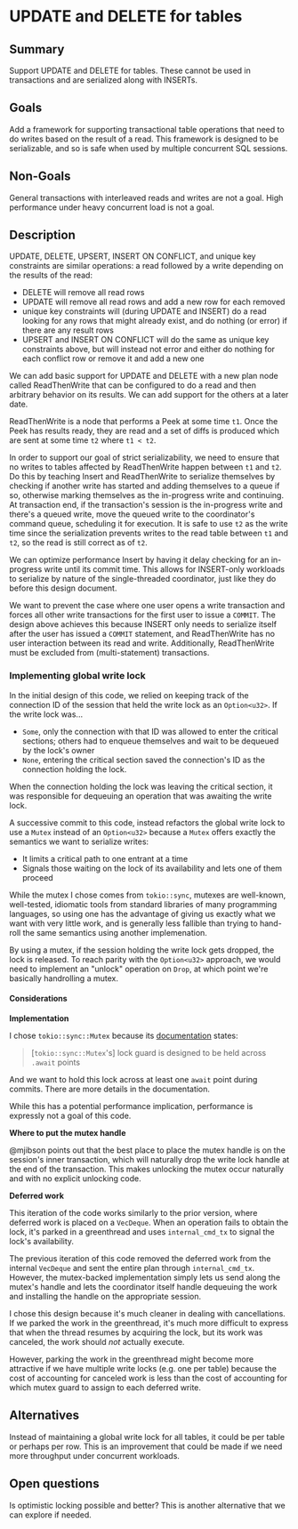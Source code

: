 # UPDATE and DELETE for tables

## Summary

Support UPDATE and DELETE for tables.
These cannot be used in transactions and are serialized along with INSERTs.

## Goals

Add a framework for supporting transactional table operations that need to do writes based on the result of a read.
This framework is designed to be serializable, and so is safe when used by multiple concurrent SQL sessions.

## Non-Goals

General transactions with interleaved reads and writes are not a goal.
High performance under heavy concurrent load is not a goal.

## Description

UPDATE, DELETE, UPSERT, INSERT ON CONFLICT, and unique key constraints are similar operations: a read followed by a write depending on the results of the read:
- DELETE will remove all read rows
- UPDATE will remove all read rows and add a new row for each removed
- unique key constraints will (during UPDATE and INSERT) do a read looking for any rows that might already exist, and do nothing (or error) if there are any result rows
- UPSERT and INSERT ON CONFLICT will do the same as unique key constraints above, but will instead not error and either do nothing for each conflict row or remove it and add a new one

We can add basic support for UPDATE and DELETE with a new plan node called ReadThenWrite that can be configured to do a read and then arbitrary behavior on its results.
We can add support for the others at a later date.

ReadThenWrite is a node that performs a Peek at some time `t1`.
Once the Peek has results ready, they are read and a set of diffs is produced which are sent at some time `t2` where `t1 < t2`.

In order to support our goal of strict serializability, we need to ensure that no writes to tables affected by ReadThenWrite happen between `t1` and `t2`.
Do this by teaching Insert and ReadThenWrite to serialize themselves by checking if another write has started and adding themselves to a queue if so, otherwise marking themselves as the in-progress write and continuing.
At transaction end, if the transaction's session is the in-progress write and there's a queued write, move the queued write to the coordinator's command queue, scheduling it for execution.
It is safe to use `t2` as the write time since the serialization prevents writes to the read table between `t1` and `t2`, so the read is still correct as of `t2`.

We can optimize performance Insert by having it delay checking for an in-progress write until its commit time.
This allows for INSERT-only workloads to serialize by nature of the single-threaded coordinator, just like they do before this design document.

We want to prevent the case where one user opens a write transaction and forces all other write transactions for the first user to issue a `COMMIT`.
The design above achieves this because INSERT only needs to serialize itself after the user has issued a `COMMIT` statement, and ReadThenWrite has no user interaction between its read and write.
Additionally, ReadThenWrite must be excluded from (multi-statement) transactions.

### Implementing global write lock

In the initial design of this code, we relied on keeping track of the connection ID of the session that held the write lock as an `Option<u32>`. If the write lock was...
- `Some`, only the connection with that ID was allowed to enter the critical sections; others had to enqueue themselves and wait to be dequeued by the lock's owner
- `None`, entering the critical section saved the connection's ID as the connection holding the lock.

When the connection holding the lock was leaving the critical section, it was responsible for dequeuing an operation that was awaiting the write lock.

A successive commit to this code, instead refactors the global write lock to use a `Mutex` instead of an `Option<u32>` because a `Mutex` offers exactly the semantics we want to serialize writes:
- It limits a critical path to one entrant at a time
- Signals those waiting on the lock of its availability and lets one of them proceed

While the mutex I chose comes from `tokio::sync`, mutexes are well-known, well-tested, idiomatic tools from standard libraries of many programming languages, so using one has the advantage of giving us exactly what we want with very little work, and is generally less fallible than trying to hand-roll the same semantics using another implemenation.

By using a mutex, if the session holding the write lock gets dropped, the lock is released. To reach parity with the `Option<u32>` approach, we would need to implement an "unlock" operation on `Drop`, at which point we're basically handrolling a mutex.

#### Considerations

**Implementation**

I chose `tokio::sync::Mutex` because its [documentation](https://docs.rs/tokio/1.11.0/tokio/sync/struct.Mutex.html) states:

> [`tokio::sync::Mutex`'s] lock guard is designed to be held across `.await` points

And we want to hold this lock across at least one `await` point during commits. There are more details in the documentation.

While this has a potential performance implication, performance is expressly not a goal of this code.

**Where to put the mutex handle**

@mjibson points out that the best place to place the mutex handle is on the session's inner transaction, which will naturally drop the write lock handle at the end of the transaction. This makes unlocking the mutex occur naturally and with no explicit unlocking code.

**Deferred work**

This iteration of the code works similarly to the prior version, where deferred work is placed on a `VecDeque`. When an operation fails to obtain the lock, it's parked in a greenthread and uses `internal_cmd_tx` to signal the lock's availability.

The previous iteration of this code removed the deferred work from the internal `VecDeque` and sent the entire plan through `internal_cmd_tx`. However, the mutex-backed implementation simply lets us send along the mutex's handle and lets the coordinator itself handle dequeuing the work and installing the handle on the appropriate session.

I chose this design because it's much cleaner in dealing with cancellations. If we parked the work in the greenthread, it's much more difficult to express that when the thread resumes by acquiring the lock, but its work was canceled, the work should _not_ actually execute.

However, parking the work in the greenthread might become more attractive if we have multiple write locks (e.g. one per table) because the cost of accounting for canceled work is less than the cost of accounting for which mutex guard to assign to each deferred write.

## Alternatives

Instead of maintaining a global write lock for all tables, it could be per table or perhaps per row.
This is an improvement that could be made if we need more throughput under concurrent workloads.

## Open questions

Is optimistic locking possible and better?
This is another alternative that we can explore if needed.
